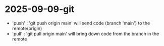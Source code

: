 # 2025-09-09-git

- 'push' : 'git push origin main' will send code (branch 'main') to the remote(origin)
- 'pull' : 'git pull origin main' will bring down code from the branch in the remote
